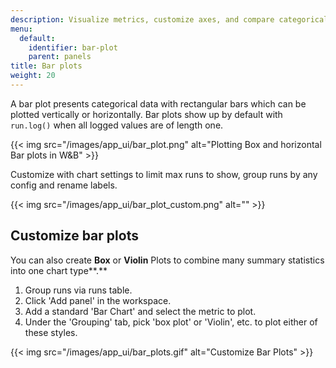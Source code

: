 ```yaml
---
description: Visualize metrics, customize axes, and compare categorical data as bars.
menu:
  default:
    identifier: bar-plot
    parent: panels
title: Bar plots
weight: 20
---
```


A bar plot presents categorical data with rectangular bars which can be plotted vertically or horizontally. Bar plots show up by default with `run.log()` when all logged values are of length one.

{{< img src="/images/app_ui/bar_plot.png" alt="Plotting Box and horizontal Bar plots in W&B" >}}

Customize with chart settings to limit max runs to show, group runs by any config and rename labels.

{{< img src="/images/app_ui/bar_plot_custom.png" alt="" >}}

## Customize bar plots

You can also create **Box** or **Violin** Plots to combine many summary statistics into one chart type**.**

1. Group runs via runs table.
2. Click 'Add panel' in the workspace.
3. Add a standard 'Bar Chart' and select the metric to plot.
4. Under the 'Grouping' tab, pick 'box plot' or 'Violin', etc. to plot either of these styles.

{{< img src="/images/app_ui/bar_plots.gif" alt="Customize Bar Plots" >}}